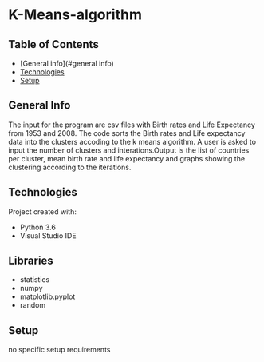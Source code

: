 # K-Means-algorithm
## Table of Contents
* [General info](#general info)
* [Technologies](#technolgies)
* [Setup](#setup)

## General Info
The input for the program are csv files with Birth rates and Life Expectancy from 1953 and 2008.
The code sorts the Birth rates and Life expectancy data into the clusters accoding to the k means algorithm. A user is asked to input the number of clusters and interations.Output is the list of countries per cluster, mean birth rate and life expectancy and graphs showing the  clustering according to the iterations.

## Technologies
Project created with:
* Python 3.6
* Visual Studio IDE

## Libraries
* statistics
* numpy
* matplotlib.pyplot
* random

## Setup
no specific setup requirements
